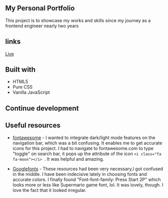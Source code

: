 ## My Personal Portfolio

 This project is to showcase my works and skills since my journey as a frontend engineer nearly two years

## links

[Live](https://my-portfolio-a2cf3c.netlify.app/)

## Built with

- HTML5
- Pure CSS
- Vanilla JavaScript

## Continue development

## Useful resources

- [fontawesome](https://www.Fontawesome.com) - I wanted to integrate dark/light mode features on the navigation bar, which was a bit confusing. It enables me to get accurate icons for this project. I had to navigate to fontawesome.com to type "toggle" on search bar, it pops up the attribute of the icon
```<i class="fa fa-moon"></i> ```. It was helpful and amazing.
  
- [Googlefonts](https://www.Googlefonts.com) - These resources had been very necessary,I got confused in the middle. I have been indecisive lately in choosing fonts and accurate colors. I finally found "Font-font-family: Press Start 2P" which looks more or less like Supermario game font, lol. It was lovely, though. I love the fact that it looked irregular.
